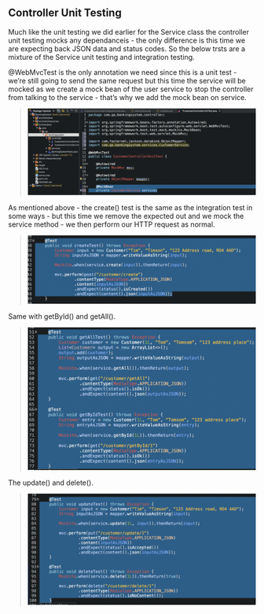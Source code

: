 ## Controller Unit Testing

Much like the unit testing we did earlier for the Service class the controller unit testing mocks any dependanceis - the only difference is this time we are expecting back JSON data and status codes. So the below trsts are a mixture of the Service unit testing and integration testing.

@WebMvcTest is the only annotation we need since this is a unit test - we’re still going to send the same request but this time the service will be mocked as we create a mock bean of the user service to stop the controller from talking to the service - that’s why we add the mock bean on service.
>![](../documentation_images/8_controller_unit_testing/service_unit_testing_1.png) 

As mentioned above - the create() test is the same as the integration test in some ways - but this time we remove the expected out and we mock the service method - we then perform our HTTP request as normal.
>![](../documentation_images/8_controller_unit_testing/service_unit_testing_2.png)  

Same with getById() and getAll().
>![](../documentation_images/8_controller_unit_testing/service_unit_testing_3.png)  

The update() and delete().
>![](../documentation_images/8_controller_unit_testing/service_unit_testing_4.png) 
